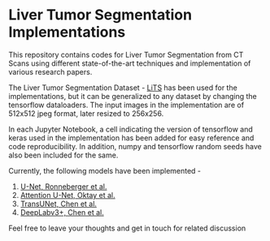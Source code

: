 # Liver Tumor Segmentation Implementations
This repository contains codes for Liver Tumor Segmentation from CT Scans using different state-of-the-art techniques and implementation of various research papers.

The Liver Tumor Segmentation Dataset - [LiTS](https://doi.org/10.1016/j.media.2022.102680) has been used for the implementations, but it can be generalized to any dataset by changing the tensorflow dataloaders.
The input images in the implementation are of 512x512 jpeg format, later resized to 256x256.

In each Jupyter Notebook, a cell indicating the version of tensorflow and keras used in the implementation has been added for easy reference and code reproducibility. In addition, numpy and tensorflow random seeds have also been included for the same.

Currently, the following models have been implemented -
1. [U-Net, Ronneberger et al.](https://doi.org/10.1007/978-3-319-24574-4_28)
2. [Attention U-Net, Oktay et al.](https://arxiv.org/abs/1804.03999)
3. [TransUNet, Chen et al.](https://arxiv.org/abs/2102.04306)
4. [DeepLabv3+, Chen et al.](https://arxiv.org/abs/1802.02611)

Feel free to leave your thoughts and get in touch for related discussion
